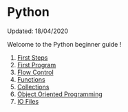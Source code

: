 Python
=========================
Updated: 18/04/2020

Welcome to the Python beginner guide !

1. [First Steps](./01_python_firsts_steps.md)
2. [First Program](./02_python_first_program.md)
3. [Flow Control](./03_python_flow_control.md)
4. [Functions](./04_python_functions.md)
5. [Collections](./05_python_collections.md)
6. [Object Oriented Programming](./06_python_object_orientation.md)
7. [IO Files](./07_python_io.md)